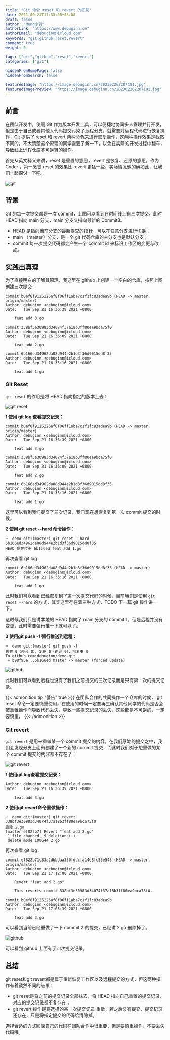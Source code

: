 ```yaml
---
title: "Git 命令 reset 和 revert 的区别"
date: 2021-09-21T17:33:00+08:00
draft: false
author: "Meng小羽"
authorLink: "https://www.debuginn.cn"
authorEmail: "debuginn@icloud.com"
keywords: "git,github,reset,revert"
comment: true
weight: 0

tags: ["git","github","reset","revert"]
categories: ["git"]

hiddenFromHomePage: false
hiddenFromSearch: false

featuredImage: "https://image.debuginn.cn/202302262207101.jpg"
featuredImagePreview: "https://image.debuginn.cn/202302262207101.jpg"
---
```


## 前言

在团队开发中，使用 Git 作为版本开发工具，可以便捷地协同多人管理并行开发，但是由于自己或者其他人代码提交污染了远程分支，就需要对远程代码进行恢复操作，Git 提供了 reset 和 revert 两种命令来进行恢复操作，这两种操作效果是截然不同的，不太清楚这个原理的同学需要了解一下，以免在实际的开发过程中翻车，导致线上远程仓库不可逆转的操作。

首先从英文释义来讲，reset 是重置的意思，revert 是恢复、还原的意思，作为 Coder ，第一感觉 reset 的效果比 revert 更猛一些，实际情况也的确如此，让我们一起探讨一下吧。

![git](https://image.debuginn.cn/202302262208546.png)

## 背景

Git 的每一次提交都是一次 commit，上图可以看到在时间线上有三次提交，此时 HEAD 指向 main 分支，main 分支又指向最新的 Commit3。

- HEAD 是指向当前分支的最新提交的指针，可以在任意分支进行切换；
- main （master）分支，是一个 git 代码仓库的主分支也是默认分支；
- commit 每一次提交代码都会产生一个 commit id 来标识工作区的变更与改动。

## 实践出真理

为了直接明白的了解其原理，我这里在 github 上创建一个空白的仓库，按照上图创建三次提交：

```shell
commit b0ef8f9125226af8f06ff1aba7c1f1fc83adea9b (HEAD -> master, origin/master)
Author: debuginn <debuginn@icloud.com>
Date:   Tue Sep 21 16:36:39 2021 +0800

    feat add 3.go

commit 338bf3e30983d34074f37a18b3ff80ea9bca75f0
Author: debuginn <debuginn@icloud.com>
Date:   Tue Sep 21 16:36:09 2021 +0800

    feat add 2.go

commit 6b166ed34962da08d944e2b1d3f36d9015dd8f35
Author: debuginn <debuginn@icloud.com>
Date:   Tue Sep 21 16:35:16 2021 +0800

    feat add 1.go
```

### Git Reset

`git reset` 的作用是将 HEAD 指向指定的版本上去：

![git reset](https://image.debuginn.cn/202302262210014.png)

**1 使用 git log 查看提交记录：**

```shell
commit b0ef8f9125226af8f06ff1aba7c1f1fc83adea9b (HEAD -> master, origin/master)
Author: debuginn <debuginn@icloud.com>
Date:   Tue Sep 21 16:36:39 2021 +0800

    feat add 3.go

commit 338bf3e30983d34074f37a18b3ff80ea9bca75f0
Author: debuginn <debuginn@icloud.com>
Date:   Tue Sep 21 16:36:09 2021 +0800

    feat add 2.go

commit 6b166ed34962da08d944e2b1d3f36d9015dd8f35
Author: debuginn <debuginn@icloud.com>
Date:   Tue Sep 21 16:35:16 2021 +0800

    feat add 1.go
```

这里可以看到我们提交了三次记录，我们现在想恢复到第一次 commit 提交的时候。

**2 使用 git reset --hard 命令操作：**

```shell
➜  demo git:(master) git reset --hard 6b166ed34962da08d944e2b1d3f36d9015dd8f35
HEAD 现在位于 6b166ed feat add 1.go
```

再次查看 git log :

```shell
commit 6b166ed34962da08d944e2b1d3f36d9015dd8f35 (HEAD -> master)
Author: debuginn <debuginn@icloud.com>
Date:   Tue Sep 21 16:35:16 2021 +0800

    feat add 1.go
```

此时我们可以看到已经恢复到了第一次提交代码的时候，目前我们是使用 `git reset --hard` 的方式，其实这里存在着三种方式，TODO 下一篇 git 操作讲一下。

这时候我们只是讲本地的 HEAD 指向了 main 分支的 commit 1，但是远程并没有变更，此时需要强行推一下就可以了。

**3 使用git push -f 强行推送到远程：**

```shell
➜  demo git:(master) git push -f
总共 0（差异 0），复用 0（差异 0），包复用 0
To github.com:debuginn/demo.git
 + b98f95e...6b166ed master -> master (forced update)
```

![github](https://image.debuginn.cn/202302262212430.png)

此时我们可以看到远程也没有了我们之前提交的三次记录而是只有第一次的提交记录。

{{< admonition tip "警告" true >}}
在团队合作的共同操作一个仓库的时候， git reset 命令一定要慎重使用，在使用的时候一定要再三确认其他同学的代码是否会被重置操作而导致代码丢失，导致一些提交记录的丢失，这些都是不可逆的，一定要慎重。
{{< /admonition >}}

### Git revert

`git revert` 是用来重做某一个 commit 提交的内容，在我们原始的提交之中，我们会发现分支上面有创建了一个新的 commit 提交，而此时我们对于想重做的某个 commit 提交的内容都不存在了：

![git revert](https://image.debuginn.cn/202302262214658.png)

**1 使用git log查看提交记录：**

```shell
Author: debuginn <debuginn@icloud.com>
Date:   Tue Sep 21 16:36:39 2021 +0800

    feat add 3.go
```

**2 使用git revert命令重做操作：**

```shell
➜  demo git:(master) git revert 338bf3e30983d34074f37a18b3ff80ea9bca75f0
删除 2.go
[master ef822b7] Revert "feat add 2.go"
 1 file changed, 9 deletions(-)
 delete mode 100644 2.go
```

再次查看 git log :

```shell
commit ef822b71c33a2dbbdaa350fddcfa14e8fc55e543 (HEAD -> master, origin/master)
Author: debuginn <debuginn@icloud.com>
Date:   Tue Sep 21 17:12:00 2021 +0800

    Revert "feat add 2.go"

    This reverts commit 338bf3e30983d34074f37a18b3ff80ea9bca75f0.

commit b0ef8f9125226af8f06ff1aba7c1f1fc83adea9b
Author: debuginn <debuginn@icloud.com>
Date:   Tue Sep 21 17:05:39 2021 +0800

    feat add 3.go
```

可以看到当前已经重做了一下 commit 2 的提交，已经讲 2.go 删除掉了。

![github](https://image.debuginn.cn/202302262217507.png)

可以看到 github 上面有了四次提交记录。

## 总结

git reset和git revert都是属于重新恢复工作区以及远程提交的方式，但这两种操作有着截然不同的结果：

- git reset是将之前的提交记录全部抹去，将 HEAD 指向自己重置的提交记录，对应的提交记录都不复存在；
- git revert 操作是将选择的某一次提交记录 重做，若之后又有提交，提交记录还存在，只是将指定提交的代码给清除掉。

选择合适的方式回滚自己的代码在团队合作中很重要，但是要慎重操作，不要丢失代码哦。
